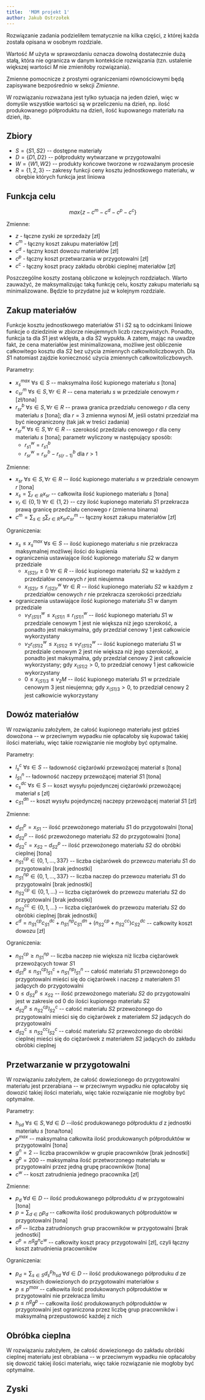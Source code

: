 ```yaml
---
title:  'MOM projekt 1'
author: Jakub Ostrzołek
---
```


Rozwiązanie zadania podzieliłem tematycznie na kilka części, z której każda
została opisana w osobnym rozdziale.

Wartość $M$ użyta w sprawozdaniu oznacza dowolną dostatecznie dużą stałą, która
nie ogranicza w danym kontekście rozwiązania (tzn. ustalenie większej wartości
$M$ nie zmieniłoby rozwiązania).

Zmienne pomocnicze z prostymi ograniczeniami równościowymi będą zapisywane
bezpośrednio w sekcji _Zmienne_.

W rozwiązaniu rozważana jest tylko sytuacja na jeden dzień, więc w domyśle
wszystkie wartości są w przeliczeniu na dzień, np. ilość produkowanego
półproduktu na dzień, ilość kupowanego materiału na dzień, itp.

## Zbiory

* $S = \{S1, S2\}$ -- dostępne materiały
* $D = \{D1, D2\}$ -- półprodukty wytwarzane w przygotowalni
* $W = \{W1, W2\}$ -- produkty końcowe tworzone w rozważanym procesie
* $R = \{1, 2, 3\}$ -- zakresy funkcji ceny kosztu jednostkowego materiału,
    w obrębie których funkcja jest liniowa

## Funkcja celu

$$max \{z - c^m - c^d - c^p - c^c\}$$

Zmienne:

* $z$ - łączne zyski ze sprzedaży [zł]
* $c^m$ - łączny koszt zakupu materiałów [zł]
* $c^d$ - łączny koszt dowozu materiałów [zł]
* $c^p$ - łączny koszt przetwarzania w przygotowalni [zł]
* $c^c$ - łączny koszt pracy zakładu obróbki cieplnej materiałów [zł]

Poszczególne koszty zostaną obliczone w kolejnych rozdziałach. Warto zauważyć,
że maksymalizując taką funkcję celu, koszty zakupu materiału są minimalizowane.
Będzie to przydatne już w kolejnym rozdziale.

## Zakup materiałów

Funkcje kosztu jednostkowego materiałów $S1$ i $S2$ są to odcinkami liniowe
funkcje o dziedzinie w zbiorze nieujemnych liczb rzeczywistych. Ponadto, funkcja
ta dla $S1$ jest wklęsła, a dla $S2$ wypukła. A zatem, mając na uwadze fakt, że
cena materiałów jest minimalizowana, możliwe jest obliczenie całkowitego kosztu
dla $S2$ bez użycia zmiennych całkowitoliczbowych. Dla $S1$ natomiast zajdzie
konieczność użycia zmiennych całkowitoliczbowych.

Parametry:

* $x^{max}_s \: \forall s \in S$ -- maksymalna ilość kupionego materiału $s$
    [tona]
* $c^{m}_{sr} \: \forall s \in S, \forall r \in R$ -- cena materiału $s$ w
    przedziale cenowym $r$ [zł/tona]
* $r^{b}_{sr} \: \forall s \in S, \forall r \in R$ -- prawa granica przedziału
    cenowego $r$ dla ceny materiału $s$ [tona]; dla $r = 3$ zmienna wynosi $M$,
    jeśli ostatni przedział ma być nieograniczony (tak jak w treści zadania)
* $r^{w}_{sr} \: \forall s \in S, \forall r \in R$ -- szerokość przedziału
    cenowego $r$ dla ceny materiału $s$ [tona]; parametr wyliczony w następujący
    sposób:
  * $r^{w}_{s1} = r^{b}_{s1}$
  * $r^{w}_{sr} = r^{b}_{sr} - r^{b}_{s(r-1)}$ dla $r > 1$

Zmienne:

* $x_{sr} \: \forall s \in S, \forall r \in R$ -- ilość kupionego materiału $s$
    w przedziale cenowym $r$ [tona]
* $x_s = \sum_{r \in R} x_{sr}$ -- całkowita ilość kupionego materiału $s$
    [tona]
* $v_r \in \{0, 1\} \: \forall r \in \{1, 2\}$ -- czy ilość kupionego materiału
    $S1$ przekracza prawą granicę przedziału cenowego $r$ (zmienna binarna)
* $c^m = \sum_{s \in S}\sum_{r \in R} x_{sr} c^{m}_{sr}$ -- łączny koszt zakupu
    materiałów [zł]

Ograniczenia:

* $x_s \le x^{max}_s \: \forall s \in S$ -- ilość kupionego materiału $s$ nie
    przekracza maksymalnej możliwej ilości do kupienia
* ograniczenia ustawiające ilość kupionego materiału $S2$ w danym przedziale
  * $x_{(S2)r} \ge 0 \: \forall r \in R$ -- ilość kupionego materiału $S2$ w
      każdym z przedziałów cenowych $r$ jest nieujemna
  * $x_{(S2)r} \le r^{w}_{(S2)r} \: \forall r \in R$ -- ilość kupionego materiału $S2$
      w każdym z przedziałów cenowych $r$ nie przekracza szerokości przedziału
* ograniczenia ustawiające ilość kupionego materiału $S1$ w danym przedziale
  * $v_1 r^{w}_{(S1)1} \le x_{(S1)1} \le r^{w}_{(S1)1}$ -- ilość
      kupionego materiału $S1$ w przedziale cenowym $1$ jest nie większa niż jego
      szerokość, a ponadto jest maksymalna, gdy przedział cenowy $1$ jest
      całkowicie wykorzystany  <!--_-->
  * $v_2 r^{w}_{(S1)2} \le x_{(S1)2} \le v_1 r^{w}_{(S1)2}$ --
      ilość kupionego materiału $S1$ w przedziale cenowym $2$ jest nie większa
      niż jego szerokość, a ponadto jest maksymalna, gdy przedział cenowy $2$ jest
      całkowicie wykorzystany; gdy $x_{(S1)2} > 0$, to przedział cenowy $1$ jest
      całkowicie wykorzystany <!--_-->
  * $0 \le x_{(S1)3} \le v_2 M$ --
      ilość kupionego materiału $S1$ w przedziale cenowym $3$ jest nieujemna; gdy
      $x_{(S1)3} > 0$, to przedział cenowy $2$ jest całkowicie wykorzystany <!--_-->

## Dowóz materiałów

W rozwiązaniu założyłem, że całość kupionego materiału jest gdzieś dowożona --
w przeciwnym wypadku nie opłacałoby się kupować takiej ilości materiału, więc
takie rozwiązanie nie mogłoby być optymalne.

Parametry:

* $l^{c}_{s} \: \forall s \in S$ -- ładowność ciężarówki przewożącej materiał
    $s$ [tona]
* $l^{n}_{S1}$ -- ładowność naczepy przewożącej materiał $S1$ [tona]
* $c^{dc}_{s} \: \forall s \in S$ -- koszt wysyłu pojedynczej ciężarówki
    przewożącej materiał $s$ [zł]
* $c^{dn}_{S1}$ -- koszt wysyłu pojedynczej naczepy przewożącej materiał
    $S1$ [zł]

Zmienne:

* $d^p_{S1} = x_{S1}$ -- ilość przewożonego materiału $S1$ do przygotowalni
    [tona]
* $d^p_{S2}$ -- ilość przewożonego materiału $S2$ do przygotowalni [tona]
* $d^c_{S2} = x_{S2} - d^p_{S2}$ -- ilość przewożonego materiału $S2$ do obróbki
    cieplnej [tona]
* $n^{cp}_{S1} \in \{0, 1, ..., 337\}$ -- liczba ciężarówek do przewozu materiału
    $S1$ do przygotowalni [brak jednostki]
* $n^{np}_{S1} \in \{0, 1, ..., 337\}$ -- liczba naczep do przewozu materiału
    $S1$ do przygotowalni [brak jednostki]
* $n^{cp}_{S2} \in \{0, 1, ...\}$ -- liczba ciężarówek do przewozu materiału $S2$
    do przygotowalni [brak jednostki]
* $n^{cc}_{S2} \in \{0, 1, ...\}$ -- liczba ciężarówek do przewozu materiału $S2$
    do obróbki cieplnej [brak jednostki]
* $c^d = n^{cp}_{S1} c^{dc}_{S1} + n^{np}_{S1} c^{dn}_{S1} + (n^{cp}_{S2} + n^{cc}_{S2}) c^{dc}_{S2}$
    -- całkowity koszt dowozu [zł]

Ograniczenia:

* $n^{cp}_{S1} \ge n^{np}_{S1}$ -- liczba naczep nie większa niż liczba
    ciężarówek przewożących towar $S1$
* $d^p_{S1} \le n^{cp}_{S1} l^c_{S1} + n^{np}_{S1} l^n_{S1}$ -- całość
    materiału $S1$ przewożonego do przygotowalni mieści się do ciężarówek i
    naczep z materiałem $S1$ jadących do przygotowalni
* $0 \le d^p_{S2} \le x_{S2}$ -- ilość przewożonego materiału $S2$ do
    przygotowalni jest w zakresie od 0 do ilości kupionego materiału $S2$
* $d^p_{S2} \le n^{cp}_{S2} l^c_{S2}$ -- całość materiału $S2$ przewożonego do
    przygotowalni mieści się do ciężarówek z materiałem $S2$ jadących do
    przygotowalni
* $d^c_{S2} \le n^{cc}_{S2} l^c_{S2}$ -- całość materiału $S2$ przewożonego do
    obróbki cieplnej mieści się do ciężarówek z materiałem $S2$ jadących do
    zakładu obróbki cieplnej

## Przetwarzanie w przygotowalni

W rozwiązaniu założyłem, że całość dowiezionego do przygotowalni materiału jest
przerabiana -- w przeciwnym wypadku nie opłacałoby się dowozić takiej ilości
materiału, więc takie rozwiązanie nie mogłoby być optymalne.

Parametry:

* $h_{sd} \: \forall s \in S, \forall d \in D$ --ilość produkowanego półproduktu
    $d$ z jednostki materiału $s$ [tona/tona]
* $p^{max}$ -- maksymalna całkowita ilość produkowanych półproduktów w
    przygotowalni [tona]
* $g^n = 2$ -- liczba pracowników w grupie pracowników [brak jednostki]
* $g^p = 200$ -- maksymalna ilość przetworzonego materiału w przygotowalni
    przez jedną grupę pracowników [tona]
* $c^w$ -- koszt zatrudnienia jednego pracownika [zł]

Zmienne:

* $p_d \: \forall d \in D$ -- ilość produkowanego półproduktu $d$ w
    przygotowalni [tona]
* $p = \sum_{d \in D} p_d$ -- całkowita ilość produkowanych półproduktów w
    przygotowalni [tona]
* $n^g$ -- liczba zatrudnionych grup pracowników w przygotowalni [brak jednostki]
* $c^p = n^g g^n c^w$ -- całkowity koszt pracy przygotowalni [zł], czyli łączny
    koszt zatrudnienia pracowników

Ograniczenia:

* $p_d = \sum_{s \in S} d^p_s h_{sd} \: \forall d \in D$ -- ilość produkowanego
     półproduku $d$ ze wszystkich dowiezionych do przygotowalni materiałów $s$
* $p \le p^{max}$ -- całkowita ilość produkowanych półproduktów w przygotowalni
    nie przekracza limitu
* $p \le n^g g^p$ -- całkowita ilość produkowanych półproduktów w przygotowalni
    jest ograniczona przez liczbę grup pracowników i maksymalną przepustowość
    każdej z nich

## Obróbka cieplna

W rozwiązaniu założyłem, że całość dowiezionego do zakładu obróbki cieplnej
materiału jest obrabiana -- w przeciwnym wypadku nie opłacałoby się dowozić
takiej ilości materiału, więc takie rozwiązanie nie mogłoby być optymalne.

## Zyski

<!-- ### Model sieci przepływowej -->
<!--  -->
<!-- Zadanie można przedstawić w postaci problemu wyznaczenia najtańszego przepływu o -->
<!-- przepływie zadanym równym sumie zapotrzebowań klientów. -->
<!--  -->
<!-- $$F_{zad} = Z_F + Z_G + Z_H = 35$$ -->
<!--  -->
<!-- Struktura sieci dla tego problemu wygląda następująco. -->
<!--  -->
<!-- ![Model sieci przepływowej (oznaczenia na łukach: `[przepustowość] koszt_jednostkowy`)](graphs/z1-1.drawio.svg) -->
<!--  -->
<!-- ### Rozwiązanie modelu sieci przepływowej -->
<!--  -->
<!-- ![Model sieci przepływowej -- rozwiązanie (oznaczenia na łukach: -->
<!-- `[przepływ/przepustowość] koszt_jednostkowy`)](graphs/z1-1-rozw.drawio.svg) -->
<!--  -->
<!-- A zatem plan wygląda następująco (planowany transport od wiersza do kolumny w -->
<!-- tys. ton): -->
<!--  -->
<!-- |   | D | E | F | G | H | -->
<!-- |---|---|---|---|---|---| -->
<!-- | A |   | 10|   |   |   | -->
<!-- | B |   | 5 |   | 5 |   | -->
<!-- | C | 15|   |   |   |   | -->
<!-- | D |   |   | 10| 3 | 2 | -->
<!-- | E |   |   | 5 | 5 | 5 | -->
<!--  -->
<!-- Co odpowiada łącznemu kosztowi: -->
<!--  -->
<!-- $10 \cdot 2 + 1 \cdot 3 + 9 \cdot 8 + 15 \cdot 2 + 10 \cdot 3 + 3 \cdot 7 + 2 \cdot 2 + 5 \cdot 7 + 1 \cdot 6 + 5 \cdot 3 = 236$ -->
<!--  -->
<!-- ### Zadanie programowania liniowego -->
<!--  -->
<!-- Zbiory -->
<!--  -->
<!-- - $V_{kop} = \{A, B, C\}$ -- kopalnie -->
<!-- - $V_{ele} = \{F, G, H\}$ -- elektrownie -->
<!-- - $V_{poś} = \{D, E\}$ -- stacje pośrednie -->
<!-- - $V_{wew} = V_{kop} \cup V_{ele} \cup V_{poś}$ -- wewnętrzne węzły sieci (bez startu i końca) -->
<!-- - $E_{wew} = \{(A, E), (B, E), ..., (E, G), (E, H)\}$ -- wewnętrzne krawędzie sieci -->
<!-- - $E = E_{wew} \cup \{\forall i \in V_{kop} : (s, i)\} \cup \{\forall i \in V_{ele} : (i, t)\}$ -- wszystkie krawędzie sieci -->
<!--  -->
<!-- Parametry -->
<!--  -->
<!-- - $t^{wew}_{ij}$ dla $(i, j) \in E_{wew}$ -- przepustowość połączenia między węzłem $i$ a $j$ [tys. ton] -->
<!-- - $c^{wew}_{ij}$ dla $(i, j) \in E_{wew}$ -- jednostkowy koszt przesłania towaru między węzłem $i$ a $j$ [jednostka nieznana] -->
<!-- - $W_i$ dla $i \in V_{kop}$ -- zdolności wydobywcze kopalni $i$ [tys. ton] -->
<!-- - $Z_i$ dla $i \in V_{ele}$ -- średnie dobowe zużycie węgla elektrowni $i$ [tys. ton] -->
<!--  -->
<!-- Zmienne decyzyjne -->
<!--  -->
<!-- - $f_{ij}$ dla $(i, j) \in E$ -- przepływ towaru między węzłem $i$ a $j$ [tys. ton] -->
<!--  -->
<!-- Zmienne pomocnicze -->
<!--  -->
<!-- - $t_{ij}$ dla $(i, j) \in E$ -- przepustowość połączenia między węzłem $i$ a $j$ [tys. ton] -->
<!-- - $c_{ij}$ dla $(i, j) \in E$ -- jednostkowy koszt przesłania towaru między węzłem $i$ a $j$ [jednostka nieznana] -->
<!--  -->
<!-- Funkcja celu -->
<!--  -->
<!-- - $min \sum_{(i,j) \in E} f_{ij} \cdot c_{ij}$ -- minimalizacja całkowitego -->
<!--   kosztu -->
<!--  -->
<!-- Ograniczenia -->
<!--  -->
<!-- - $\forall (i,j) \in E : 0 \le f_{ij} \le t_{ij}$ -- ograniczenie przepływu od 0 -->
<!--   do wartości przepustowości na krawędzi -->
<!-- - $\forall j \in V_{wew} : \sum_{(i, j) \in E} f_{ij} = \sum_{(j, k) \in E} f_{jk}$ -- cały -->
<!--   towar wchodzący do węzła wewnętrznego musi z niego wyjść -->
<!-- - $\forall i \in V_{ele} : f_{it} = Z_i$ -- trzeba spełnić zapotrzebowanie -->
<!--   kopalń -->
<!--  -->
<!-- Ograniczenia zmiennych pomocniczych: -->
<!--  -->
<!-- - $\forall (i,j) \in E_{wew} : t_{ij} = t^{wew}_{ij}$ -->
<!-- - $\forall i \in V_{kop} : t_{si} = W_i$ -->
<!-- - $\forall i \in V_{ele} : t_{it} = Z_i$ -->
<!-- - $\forall (i,j) \in E_{wew} : c_{ij} = c^{wew}_{ij}$ -->
<!-- - $\forall i \in V_{kop} : c_{si} = 0$ -->
<!-- - $\forall i \in V_{ele} : c_{it} = 0$ -->
<!--  -->
<!-- ### Wąskie gardło -->
<!--  -->
<!-- Problem można sprowadzić do zadania wyznaczenia największego przepływu w sieci. -->
<!-- Rozwiązanie podzieli węzły na dwa rozłączne zbiory $S$ i $T$, między którymi -->
<!-- nie będzie już możliwości transportu dodatkowych towarów. Zbiór krawędzi -->
<!-- łączących te 2 zbiory będzie przekrojem o minimalnej przepustowości. -->
<!--  -->
<!-- Należy wprowadzić kilka modyfikacji do wcześniejszego grafu: -->
<!--  -->
<!-- - usunięcie kosztów (niepotrzebne do tego zadania), -->
<!-- - zmiana $Z_i$ dla każdej z elektrowni na liczbę $N$, większą od przepustowości -->
<!--   każdego przekroju (dzięki temu zapotrzebowanie elektrowni nie będzie -->
<!--   ograniczać rozwiązania) -->
<!-- - zmiana $W_i$ dla każdej z kopalń na liczbę $N$, większą od przepustowości -->
<!--   każdego przekroju (dzięki temu produkcja kopalń nie będzie ograniczać -->
<!--   rozwiązania) -->
<!--  -->
<!-- Poniżej omawiana sieć dla $N = 100$ wraz z wyznaczonymi przepływami. -->
<!--  -->
<!-- ![Model sieci przepływowej, wąskie gardło (oznaczenia na łukach: -->
<!-- `[przepływ/przepustowość]`)](graphs/z1-2.drawio.svg) -->
<!--  -->
<!-- A zatem $S = \{s, A, B, C, D, E\}$, $T = \{F, G, H\}$, czyli poszukiwany -->
<!-- przekrój to $\{(D, F), (D, G), (D, H), (B, G), (E, F), (E, G), (E, H)\}$ o -->
<!-- przepustowości równej $10 + 3 + 2 + 9 + 5 \cdot 3 = 39$. Wartość ta jest -->
<!-- jednocześnie równa maksymalnemu przepływowi w sieci (nieograniczonemu -->
<!-- zapotrzebowaniem ani produkcją towaru). -->
<!--  -->
<!-- Na każdym z węzłów $(s, *)$ i $(*, t)$ przepływ jest mniejszy niż $N$. Gdyby -->
<!-- było inaczej, oznaczałoby to, że wybrane $N$ jest zbyt małe i trzeba powtórzyć -->
<!-- obliczenia z większym $N$. -->
<!--  -->
<!-- ## Zadanie 2 -->
<!--  -->
<!-- ### Zadanie 2.1 -->
<!--  -->
<!-- Problem można rozwiązać przy pomocy zadania wyznaczania największego przepływu w -->
<!-- sieci. Jeżeli $F_{max}$ będzie równe liczbie zespołów/projektów, to wartości -->
<!-- przepływów będą wyrażały przypisanie zespołów do projektów. -->
<!--  -->
<!-- Poniżej sieć modelująca zadanie wraz z rozwiązaniem. -->
<!--  -->
<!-- ![Model sieci przepływowej, dopasowanie zadań (oznaczenia na łukach: -->
<!-- `[przepływ/przepustowość]`)](graphs/z2-1.drawio.svg) -->
<!--  -->
<!-- $F_{max} = 6$, więc udało się przydzielić wszystkie zespoły do projektów. -->
<!--  -->
<!-- Przydział będzie wyglądał następująco: -->
<!--  -->
<!-- |   | A | B | C | D | E | F | -->
<!-- |---|---|---|---|---|---|---| -->
<!-- | 1 |   | X |   |   |   |   | -->
<!-- | 2 |   |   | X |   |   |   | -->
<!-- | 3 | X |   |   |   |   |   | -->
<!-- | 4 |   |   |   |   |   | X | -->
<!-- | 5 |   |   |   |   | X |   | -->
<!-- | 6 |   |   |   | X |   |   | -->
<!--  -->
<!-- ### Zadanie 2.2 -->
<!--  -->
<!-- Zadanie podobne do poprzedniego z tą różnicą, że wykorzystany zostanie problem -->
<!-- najtańszego przepływu, a do sieci trzeba będzie dopisać jednostkowe koszty -->
<!-- przesyłu odpowiadające kosztom realizacji projektu przez zespół. -->
<!--  -->
<!-- Sieć i rozwiązanie znajduje się poniżej. -->
<!--  -->
<!-- ![Model sieci przepływowej, dopasowanie zadań z kosztem (oznaczenia na łukach: -->
<!-- `[przepływ/przepustowość] koszt_jednostkowy`)](graphs/z2-2.drawio.svg) -->
<!--  -->
<!-- Wtedy całkowity koszt wynosi $50$, a przydział wygląda następująco: -->
<!--  -->
<!-- |   | A | B | C | D | E | F | -->
<!-- |---|---|---|---|---|---|---| -->
<!-- | 1 |   |   |   | X |   |   | -->
<!-- | 2 |   |   |   |   | X |   | -->
<!-- | 3 | X |   |   |   |   |   | -->
<!-- | 4 |   |   |   |   |   | X | -->
<!-- | 5 |   | X |   |   |   |   | -->
<!-- | 6 |   |   | X |   |   |   | -->
<!--  -->
<!-- ### Zadanie 2.3 -->
<!--  -->
<!-- Zbiory -->
<!--  -->
<!-- - $Z = \{1, 2, 3, 4, 5, 6\}$ -- zespoły -->
<!-- - $P = \{A, B, C, D, E, F\}$ -- projekty -->
<!-- - $E = \{(1, B), (1, D), ..., (6, D)\}$ -- dozwolone pary (zespół, projekt) -->
<!--  -->
<!-- Parametry -->
<!--  -->
<!-- - $t_{ij}$ dla $(i, j) \in E$ -- czas realizacji projektu $j$ przez zespój $i$ [msc] -->
<!--  -->
<!-- Zmienne decyzyjne -->
<!--  -->
<!-- - $f_{ij} \in \{0, 1\}$ -- przypisanie zespołu $i$ do projektu $j$ -->
<!-- - $t_{max}$ -- maksymalny czas trwania pracy zespołu nad projektem [msc] -->
<!--  -->
<!-- Funkcja celu -->
<!--  -->
<!-- - $min \ t_{max}$ -- minimalizacja maksymalnego czasu -->
<!--  -->
<!-- Ograniczenia -->
<!--  -->
<!-- - $\forall i \in Z : \sum_{(i, j) \in E} f_{ij} = 1$ -- każdy zespół musi mieć -->
<!--     przypisany projekt -->
<!-- - $\forall j \in P : \sum_{(i, j) \in E} f_{ij} = 1$ -- każdy projekt musi mieć -->
<!--     przypisany zespół -->
<!-- - $\forall (i, j) \in E : t_{max} \ge f_{ij} \cdot t_{ij}$ -- maksymalny czas -->
<!--     jest większy lub równy od każdego z czasów pracy zespołu nad projektem -->
<!--  -->
<!-- #### Rozwiązanie zadania 2.3 -->
<!--  -->
<!-- |   | A | B | C | D | E | F | -->
<!-- |---|---|---|---|---|---|---| -->
<!-- | 1 |   | X |   |   |   |   | -->
<!-- | 2 |   |   |   |   | X |   | -->
<!-- | 3 |   |   |   | X |   |   | -->
<!-- | 4 | X |   |   |   |   |   | -->
<!-- | 5 |   |   |   |   |   | X | -->
<!-- | 6 |   |   | X |   |   |   | -->
<!--  -->
<!-- $$t_{max} = 13 \ [msc]$$ -->
<!--  -->
<!-- ## Zadanie 3 -->
<!--  -->
<!-- Zbiory -->
<!--  -->
<!-- - $I = \{1, ..., n\}$ -- zasoby -->
<!-- - $J = \{1, ..., m\}$ -- produkty -->
<!--  -->
<!-- Parametry -->
<!--  -->
<!-- - $c^{max}_i$ dla $i \in I$ -- przepustowości zasobów [jednostka nieznana] -->
<!-- - $A_{ij}$ dla $(i, j) \in I \times J$ -- współczynnik jednostkowego zużycia -->
<!--     zasobu $i$ przez produkt $j$ [jednostka nieznana] -->
<!-- - $p_j$ dla $j \in J$ -- standardowa cena produktu $j$ [jednostka nieznana] -->
<!-- - $q_j$ dla $j \in J$ -- próg obniżenia przychodu jednostkowego produktu $j$ -->
<!--     [jednostka nieznana] -->
<!-- - $p^{disc}_j$ dla $j \in J$ -- obniżona cena produktu $j$ [jednostka nieznana] -->
<!--  -->
<!-- Zmienne -->
<!--  -->
<!-- - $x_j$ dla $j \in J$ -- produkcja produktu $j$ [jednostka nieznana] -->
<!-- - $x'^+_j$, $x'^-_j$ dla $j \in J$ -- odpowiednio nadwyżka i niedobór względem -->
<!--     progu obniżenia przychodu jednostkowego produktu $j$ [jednostka niezana] -->
<!--  -->
<!-- Funkcja celu -->
<!--  -->
<!-- - $max \sum_{j \in J} p_j \cdot (x_j - x'^+_j) + p^{disc}_j \cdot x'^+_j$ -->
<!--     -- maksymalizacja zysków -->
<!--   - składnik $p_j \cdot (x_j - x'^+_j)$ -- odpowiada za cenę części towaru -->
<!--       poniżej progu obniżenia ceny produktu (dla $x_j > q_j$ będzie to funkcja -->
<!--       stała) -->
<!--   - składnik $p^{disc}_j \cdot x'^+_j$ -- odpowiada za cenę części towaru -->
<!--       powyżej progu obniżenia ceny produktu (dla $x_j < q_j$ będzie miał wartość 0) -->
<!--  -->
<!-- Ograniczenia -->
<!--  -->
<!-- - $\forall i \in I : \sum_{j \in J} A_{ij} \cdot x_j \le c_j$ -- zużycie zasobów -->
<!--     mniejsze niż przepustowość -->
<!-- - $\forall j \in J : x'^+_j - x'^-_j = q_j - x_j$ -- nadwyżka i niedobór -->
<!--     względem progu obniżenia przychodu jednostkowego produktu $j$ -->
<!-- - $\forall j \in J : x_j \ge 0$ -- produkcja większa lub równa 0 -->
<!-- - $\forall j \in J : x'^+_j \ge 0$ -- nadwyżka względem progu większa lub równa -->
<!--     0 -->
<!-- - $\forall j \in J : x'^-_j \ge 0$ -- niedobór względem progu większy lub równy -->
<!--     0 -->

